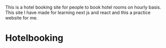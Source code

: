 This is a hotel booking site for people to book hotel rooms on hourly basis. This site I have made for learning next js and react and this a practice website for me.
# Hotelbooking
